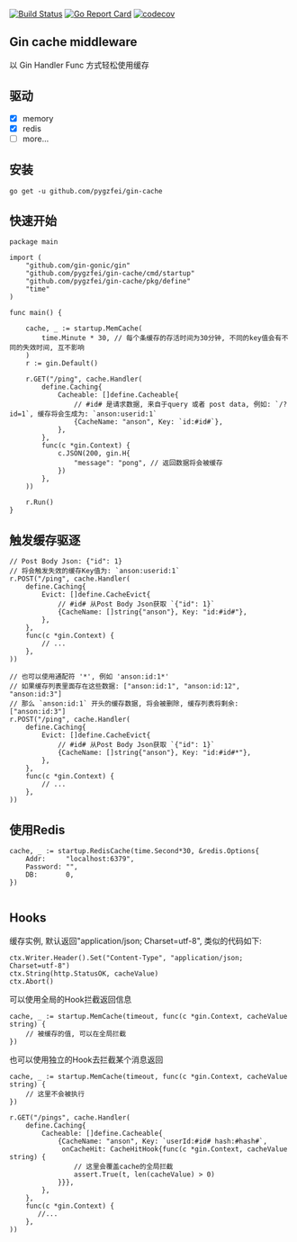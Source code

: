 [![Build Status](https://github.com/pygzfei/gin-cache/actions/workflows/go.yml/badge.svg?branch=main)](https://github.com/pygzfei/gin-cache/actions?query=branch%3Amaster)
[![Go Report Card](https://goreportcard.com/badge/github.com/pygzfei/gin-cache?branch=main)](https://goreportcard.com/report/github.com/pygzfei/gin-cache)
[![codecov](https://codecov.io/gh/pygzfei/gin-cache/branch/main/graph/badge.svg)](https://codecov.io/gh/pygzfei/gin-cache)

## Gin cache middleware
以 Gin Handler Func 方式轻松使用缓存

## 驱动
- [x] memory
- [x] redis
- [ ] more...
## 安装
```
go get -u github.com/pygzfei/gin-cache
```
## 快速开始
```
package main

import (
	"github.com/gin-gonic/gin"
	"github.com/pygzfei/gin-cache/cmd/startup"
    "github.com/pygzfei/gin-cache/pkg/define"
	"time"
)

func main() {

	cache, _ := startup.MemCache(
		time.Minute * 30, // 每个条缓存的存活时间为30分钟, 不同的key值会有不同的失效时间, 互不影响
	)
	r := gin.Default()

	r.GET("/ping", cache.Handler(
		define.Caching{
			Cacheable: []define.Cacheable{
				// #id# 是请求数据, 来自于query 或者 post data, 例如: `/?id=1`, 缓存将会生成为: `anson:userid:1`
				{CacheName: "anson", Key: `id:#id#`},
			},
		},
		func(c *gin.Context) {
			c.JSON(200, gin.H{
				"message": "pong", // 返回数据将会被缓存
			})
		},
	))

	r.Run()
}

```

## 触发缓存驱逐
```
// Post Body Json: {"id": 1}
// 将会触发失效的缓存Key值为: `anson:userid:1`
r.POST("/ping", cache.Handler(
    define.Caching{
        Evict: []define.CacheEvict{
            // #id# 从Post Body Json获取 `{"id": 1}`
            {CacheName: []string{"anson"}, Key: "id:#id#"},
        },
    },
    func(c *gin.Context) {
        // ...
    },
))

// 也可以使用通配符 '*', 例如 'anson:id:1*'
// 如果缓存列表里面存在这些数据: ["anson:id:1", "anson:id:12", "anson:id:3"]
// 那么 `anson:id:1` 开头的缓存数据, 将会被删除, 缓存列表将剩余: ["anson:id:3"]
r.POST("/ping", cache.Handler(
    define.Caching{
        Evict: []define.CacheEvict{
            // #id# 从Post Body Json获取 `{"id": 1}`
            {CacheName: []string{"anson"}, Key: "id:#id#*"},
        },
    },
    func(c *gin.Context) {
        // ...
    },
))
```

## 使用Redis
```
cache, _ := startup.RedisCache(time.Second*30, &redis.Options{
    Addr:     "localhost:6379",
    Password: "",
    DB:       0,
})
	
```

## Hooks
缓存实例, 默认返回"application/json; Charset=utf-8", 类似的代码如下:
```
ctx.Writer.Header().Set("Content-Type", "application/json; Charset=utf-8")
ctx.String(http.StatusOK, cacheValue)
ctx.Abort()
````
可以使用全局的Hook拦截返回信息
```
cache, _ := startup.MemCache(timeout, func(c *gin.Context, cacheValue string) {
    // 被缓存的值, 可以在全局拦截
})

```
也可以使用独立的Hook去拦截某个消息返回
```
cache, _ := startup.MemCache(timeout, func(c *gin.Context, cacheValue string) {
    // 这里不会被执行
})

r.GET("/pings", cache.Handler(
    define.Caching{
        Cacheable: []define.Cacheable{
            {CacheName: "anson", Key: `userId:#id# hash:#hash#`,
             onCacheHit: CacheHitHook{func(c *gin.Context, cacheValue string) {
                // 这里会覆盖cache的全局拦截
                assert.True(t, len(cacheValue) > 0)
            }}},
        },
    },
    func(c *gin.Context) {
       //...
    },
))
```
